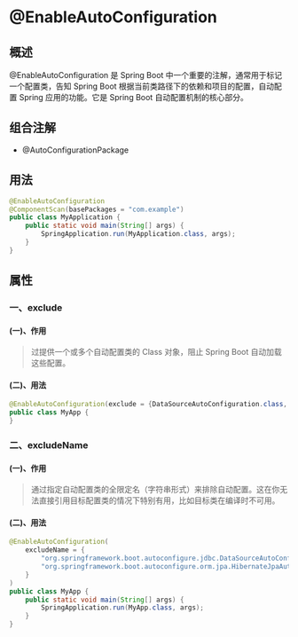 # @EnableAutoConfiguration

## 概述

@EnableAutoConfiguration 是 Spring Boot 中一个重要的注解，通常用于标记一个配置类，告知 Spring Boot 根据当前类路径下的依赖和项目的配置，自动配置 Spring 应用的功能。它是 Spring Boot 自动配置机制的核心部分。



## 组合注解

- @AutoConfigurationPackage



## 用法

```java
@EnableAutoConfiguration
@ComponentScan(basePackages = "com.example")
public class MyApplication {
    public static void main(String[] args) {
        SpringApplication.run(MyApplication.class, args);
    }
}
```



## 属性

### 一、exclude

#### (一)、作用

> 过提供一个或多个自动配置类的 Class 对象，阻止 Spring Boot 自动加载这些配置。

#### (二)、用法

```java
@EnableAutoConfiguration(exclude = {DataSourceAutoConfiguration.class, HibernateJpaAutoConfiguration.class})
public class MyApp {
}
```



### 二、excludeName

#### (一)、作用

> 通过指定自动配置类的全限定名（字符串形式）来排除自动配置。这在你无法直接引用目标配置类的情况下特别有用，比如目标类在编译时不可用。

#### (二)、用法

```java
@EnableAutoConfiguration(
    excludeName = {
        "org.springframework.boot.autoconfigure.jdbc.DataSourceAutoConfiguration",
        "org.springframework.boot.autoconfigure.orm.jpa.HibernateJpaAutoConfiguration"
    }
)
public class MyApp {
    public static void main(String[] args) {
        SpringApplication.run(MyApp.class, args);
    }
}
```

